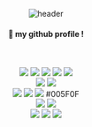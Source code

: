 <div align="center">

![header](https://capsule-render.vercel.app/api?type=waving&color=ffff6a&text=Welcome&fontColor=2522ca)

####  :wave: my github profile !
</div>

 <br/>
 <br/>

<div align=center>
 <img src="https://img.shields.io/badge/Java-007396?style=flat&logo=Conda-Forge&logoColor=white"/>
 <img src="https://img.shields.io/badge/html5-E34F26?style=for-the-badge&logo=html5&logoColor=white">
 <img src="https://img.shields.io/badge/css-1572B6?style=for-the-badge&logo=css3&logoColor=white">
 <img src="https://img.shields.io/badge/javascript-F7DF1E?style=for-the-badge&logo=javascript&logoColor=black"> 
 <img src="https://img.shields.io/badge/jquery-0769AD?style=for-the-badge&logo=jquery&logoColor=white">
 <br>
 
 <img src="https://img.shields.io/badge/gradle-02303A?style=flat&logo=gradle&logoColor=white">
 <img src="https://img.shields.io/badge/maven-C71A36?style=flat&logo=apache Maven&logoColor=white">
 <br>
  
 <img src="https://img.shields.io/badge/spring-6DB33F?style=flat&logo=spring&logoColor=white"> 
 <img src="https://img.shields.io/badge/springboot-6DB33F?style=flat&logo=springboot&logoColor=white">
 <img src="https://img.shields.io/badge/Mybatis-000000?style=flat&logo=Fluentd&logoColor=white" />
 #005F0F
 <br>
 
 <img src="https://img.shields.io/badge/Tomcat-F8DC75?style=flat&logo=ApacheTomcat&logoColor=white" />
 <img src="https://img.shields.io/badge/mysql-4479A1?style=flat&logo=mysql&logoColor=white"> 
 <br>
  
 <img src="https://img.shields.io/badge/IntelliJ%20IDEA-000000?style=flat&logo=IntelliJIDEA&logoColor=white"/>
	<img src="https://img.shields.io/badge/GitHub-181717?style=flat&logo=GitHub&logoColor=white" />
 <img src="https://img.shields.io/badge/Slack-4A154B?style=flat&logo=Slack&&logoColor=white">
 <br>
</div>
